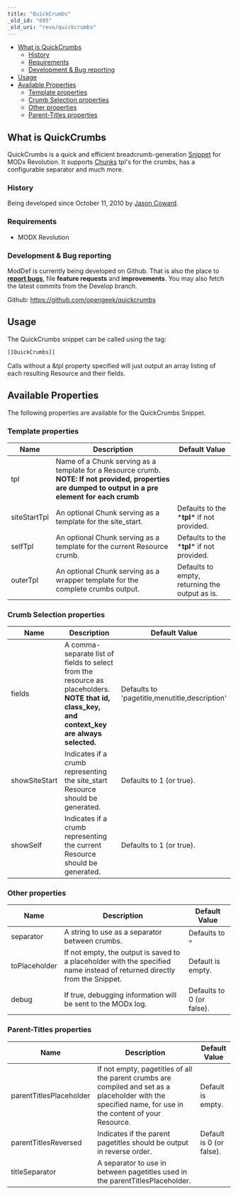 ```yaml
---
title: "QuickCrumbs"
_old_id: "695"
_old_uri: "revo/quickcrumbs"
---
```


- [What is QuickCrumbs](#QuickCrumbs-WhatisQuickCrumbs)
  - [History](#QuickCrumbs-History)
  - [Requirements](#QuickCrumbs-Requirements)
  - [Development & Bug reporting](#QuickCrumbs-Development%26Bugreporting)
- [Usage](#QuickCrumbs-Usage)
- [Available Properties](#QuickCrumbs-AvailableProperties)
  - [Template properties](#QuickCrumbs-Templateproperties)
  - [Crumb Selection properties](#QuickCrumbs-CrumbSelectionproperties)
  - [Other properties](#QuickCrumbs-Otherproperties)
  - [Parent-Titles properties](#QuickCrumbs-ParentTitlesproperties)



## What is QuickCrumbs

QuickCrumbs is a quick and efficient breadcrumb-generation [Snippet](developing-in-modx/basic-development/snippets "Snippets") for MODx Revolution. It supports [Chunks](making-sites-with-modx/structuring-your-site/chunks "Chunks") tpl's for the crumbs, has a configurable separator and much more.

### History

Being developed since October 11, 2010 by [Jason Coward](http://modx.com/extras/author/opengeek).

### Requirements

- MODX Revolution

### Development & Bug reporting

ModDef is currently being developed on Github. That is also the place to **[report bugs](https://github.com/opengeek/quickcrumbs/issues)**, file **feature requests** and **improvements**. You may also fetch the latest commits from the Develop branch.

Github: <https://github.com/opengeek/quickcrumbs>

## Usage

The QuickCrumbs snippet can be called using the tag:

``` php 
[[QuickCrumbs]]
```

Calls without a &tpl property specified will just output an array listing of each resulting Resource and their fields.

## Available Properties

The following properties are available for the QuickCrumbs Snippet.

### Template properties

| Name | Description | Default Value |
|------|-------------|---------------|
| tpl | Name of a Chunk serving as a template for a Resource crumb. **NOTE: If not provided, properties are dumped to output in a pre element for each crumb** |  |
| siteStartTpl | An optional Chunk serving as a template for the site\_start. | Defaults to the \***tpl**\* if not provided. |
| selfTpl | An optional Chunk serving as a template for the current Resource crumb. | Defaults to the \***tpl**\* if not provided. |
| outerTpl | An optional Chunk serving as a wrapper template for the complete crumbs output. | Defaults to empty, returning the output as is. |

### Crumb Selection properties

| Name | Description | Default Value |
|------|-------------|---------------|
| fields | A comma-separate list of fields to select from the resource as placeholders. **NOTE that id, class\_key, and context\_key are always selected.** | Defaults to 'pagetitle,menutitle,description' |
| showSiteStart | Indicates if a crumb representing the site\_start Resource should be generated. | Defaults to 1 (or true). |
| showSelf | Indicates if a crumb representing the current Resource should be generated. | Defaults to 1 (or true). |

### Other properties

| Name | Description | Default Value |
|------|-------------|---------------|
| separator | A string to use as a separator between crumbs. | Defaults to `»` |
| toPlaceholder | If not empty, the output is saved to a placeholder with the specified name instead of returned directly from the Snippet. | Default is empty. |
| debug | If true, debugging information will be sent to the MODx log. | Defaults to 0 (or false). |

### Parent-Titles properties

| Name | Description | Default Value |
|------|-------------|---------------|
| parentTitlesPlaceholder | If not empty, pagetitles of all the parent crumbs are compiled and set as a placeholder with the specified name, for use in the content of your Resource. | Default is empty. |
| parentTitlesReversed | Indicates if the parent pagetitles should be output in reverse order. | Default is 0 (or false). |
| titleSeparator | A separator to use in between pagetitles used in the parentTitlesPlaceholder. |  |